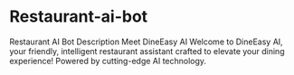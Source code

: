 # Restaurant-ai-bot
Restaurant AI Bot Description Meet DineEasy AI  Welcome to DineEasy AI, your friendly, intelligent restaurant assistant crafted to elevate your dining experience! Powered by cutting-edge AI technology.
